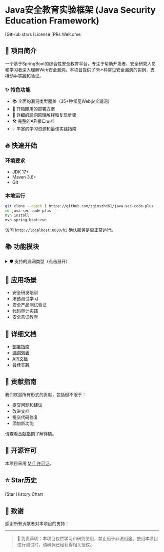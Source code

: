 # Java安全教育实验框架 (Java Security Education Framework)

[GitHub stars
[License
[PRs Welcome

## 🚀 项目简介

一个基于SpringBoot的综合性安全教育平台，专注于帮助开发者、安全研究人员和学习者深入理解Web安全漏洞。本项目提供了35+种常见安全漏洞的实例，支持动手实践和验证。

### ✨ 特色功能

- 📚 全面的漏洞类型覆盖（35+种常见Web安全漏洞）
- 🔧 开箱即用的部署方案
- 🎯 详细的漏洞原理解释和复现步骤
- 🛠 完整的API接口文档
- 💡 丰富的学习资源和最佳实践指南

## 🔥 快速开始

### 环境要求
- JDK 17+
- Maven 3.6+
- Git

### 本地运行
```bash
git clone --depth 1 https://github.com/zgimszhd61/java-sec-code-plus
cd java-sec-code-plus
mvn install
mvn spring-boot:run
```

访问 `http://localhost:8080/hi` 确认服务是否正常运行。

## 📚 功能模块

<details>
<summary>🛡️ 支持的漏洞类型（点击展开）</summary>

- **注入类漏洞**：SQL注入、命令注入、SPEL注入等
- **认证授权漏洞**：身份认证绕过、越权访问等
- **配置安全**：错误配置、默认密码等
- **更多详见完整文档...**
</details>

## 🎯 应用场景

- 安全研发培训
- 渗透测试学习
- 安全产品测试验证
- 代码审计实践
- 安全意识教育

## 📖 详细文档

- [部署指南](docs/deployment.md)
- [漏洞列表](docs/vulnerabilities.md)
- [API文档](docs/api.md)
- [最佳实践](docs/best-practices.md)

## 🤝 贡献指南

我们欢迎所有形式的贡献，包括但不限于：

- 提交问题和建议
- 改进文档
- 提交代码修复
- 添加新功能

请查看[贡献指南](CONTRIBUTING.md)了解详情。

## 📄 开源许可

本项目采用 [MIT 许可证](LICENSE)。

## ⭐ Star历史

[Star History Chart

## 🌟 致谢

感谢所有贡献者对本项目的支持！

---

> 🔔 免责声明：本项目仅供学习和研究使用，禁止用于非法用途。使用本项目进行测试时，请确保已经获得相关授权。
